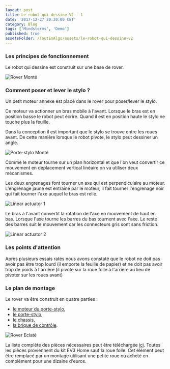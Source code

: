 ```yaml
---
layout: post
title: Le robot qui dessine V2 - 1
date: '2017-12-27 20:30:00 CET'
category: Blog
tags: ['Mindstorms', 'Demo']
published: true
assetsFolder: /ToutEnAlgo/assets/le-robot-qui-dessine-v2
---
```


### Les principes de fonctionnement

Le robot qui dessine est construit sur une base de rover. 

![Rover Monté]({{page.assetsFolder}}/0-ensemble/dessinateurv2-all-small.png)


### Comment poser et lever le stylo ?

Un petit moteur annexe est placé dans le rover pour poser/lever le stylo.

Ce moteur va actionner un bras mobile à l'avant. Lorsque le bras est en position basse le robot peut écrire. Quand il est en position haute le stylo ne touche plus la feuille.

Dans la conception il est important que le stylo se trouve entre les roues avant. De cette manière lorsque le robot pivote, le stylo peut dessiner un angle. 

![Porte-stylo Monté]({{page.assetsFolder}}/0-ensemble/dessinateurv2-all-avec-porte-stylo-small.png)


Comme le moteur tourne sur un plan horizontal et que l'on veut convertir ce mouvement en déplacement vertical linéaire on va utiliser deux mécanismes.

Les deux engrenages font tourner un axe qui est perpendiculaire au moteur. L'engrenage jaune est entraîné par le moteur, il fait tourner l'engrenage noir qui fait tourner l'axe auquel le bras est relié.

![Linear actuator 1]({{page.assetsFolder}}/0-ensemble/linear-actuator-1.png)

Le bras à l'avant convertit la rotation de l'axe en mouvement de haut en bas. Lorsque l'axe tourne les barres du bas tournent avec l'axe. Le reste des barres suit le mouvement car les connecteurs gris sont sans friction.

![Linear actuator 2]({{page.assetsFolder}}/0-ensemble/linear-actuator-2-small.png)

### Les points d'attention

Après plusieurs essais ratés nous avons constaté que le robot ne doit pas avoir pas être trop lourd (il emporte la feuille de papier) et ne doit pas avoir trop de poids à l'arrière (il pivote sur la roue folle à l'arrière au lieu de pivoter sur les roues avant)


### Le plan de montage

Le rover va être construit en quatre parties : 
- [le moteur du porte-stylo]({{site.prefix}}/blog/2017/12/28/le-robot-qui-dessine-v2-2), 
- [le porte-stylo]({{site.prefix}}/blog/2017/12/28/le-robot-qui-dessine-v2-3), 
- [le chassis]({{site.prefix}}/blog/2017/12/29/le-robot-qui-dessine-v2-4),
- [la brique de contrôle]({{site.prefix}}/blog/2017/12/29/le-robot-qui-dessine-v2-5).

![Rover Eclaté]({{page.assetsFolder}}/0-ensemble/dessinateurv2-avec-porte-stylo-exploded.png)

La liste complète des pièces nécessaires peut être téléchargée [ici]({{page.assetsFolder}}/BOM-dessinateurv2-avec-porte-stylo.xlsx). Toutes les pièces proviennent du kit EV3 Home sauf la roue folle. Cet élément peut être remplacé par un montage utilisant une petite roue ou acheté en complément pour une dizaine d'euros.


